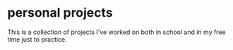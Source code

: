 # personal projects

This is a collection of projects I've worked on both in school and in my free time just to practice.
